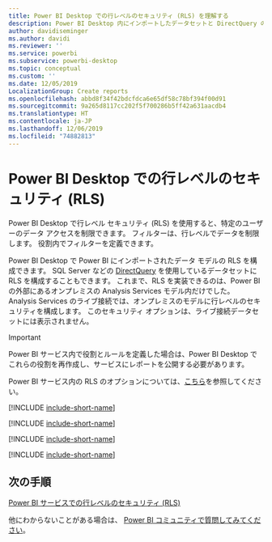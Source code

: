 ```yaml
---
title: Power BI Desktop での行レベルのセキュリティ (RLS) を理解する
description: Power BI Desktop 内にインポートしたデータセットと DirectQuery の行レベルのセキュリティを構成する方法。
author: davidiseminger
ms.author: davidi
ms.reviewer: ''
ms.service: powerbi
ms.subservice: powerbi-desktop
ms.topic: conceptual
ms.custom: ''
ms.date: 12/05/2019
LocalizationGroup: Create reports
ms.openlocfilehash: abbd8f34f42bdcfdca6e65df58c78bf394f00d91
ms.sourcegitcommit: 9a265d8117cc202f5f700286b5ff42a631aacdb4
ms.translationtype: HT
ms.contentlocale: ja-JP
ms.lasthandoff: 12/06/2019
ms.locfileid: "74882813"
---
```

# <a name="row-level-security-rls-with-power-bi-desktop"></a>Power BI Desktop での行レベルのセキュリティ (RLS)

Power BI Desktop で行レベル セキュリティ (RLS) を使用すると、特定のユーザーのデータ アクセスを制限できます。 フィルターは、行レベルでデータを制限します。 役割内でフィルターを定義できます。

Power BI Desktop で Power BI にインポートされたデータ モデルの RLS を構成できます。 SQL Server などの [DirectQuery](desktop-use-directquery.md) を使用しているデータセットに RLS を構成することもできます。 これまで、RLS を実装できるのは、Power BI の外部にあるオンプレミスの Analysis Services モデル内だけでした。 Analysis Services のライブ接続では、オンプレミスのモデルに行レベルのセキュリティを構成します。 このセキュリティ オプションは、ライブ接続データセットには表示されません。

> [!IMPORTANT]
> Power BI サービス内で役割とルールを定義した場合は、Power BI Desktop でこれらの役割を再作成し、サービスにレポートを公開する必要があります。

Power BI サービス内の RLS のオプションについては、[こちら](service-admin-rls.md)を参照してください。

[!INCLUDE [include-short-name](./includes/rls-desktop-define-roles.md)]

[!INCLUDE [include-short-name](./includes/rls-desktop-view-as-roles.md)]

[!INCLUDE [include-short-name](./includes/rls-limitations.md)]

[!INCLUDE [include-short-name](./includes/rls-faq.md)]

## <a name="next-steps"></a>次の手順

[Power BI サービスでの行レベルのセキュリティ (RLS)](service-admin-rls.md)  

他にわからないことがある場合は、 [Power BI コミュニティで質問してみてください](https://community.powerbi.com/)。